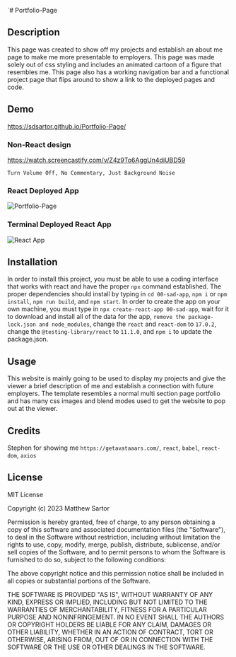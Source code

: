 `# Portfolio-Page

## Description

This page was created to show off my projects and establish an about me page to make me more presentable to employers.  This page was made solely out of css styling and includes an animated cartoon of a figure that resembles me.  This page also has a working navigation bar and a functional project page that flips around to show a link to the deployed pages and code.

## Demo
https://sdsartor.github.io/Portfolio-Page/
### Non-React design
https://watch.screencastify.com/v/Z4z9To6AggUn4diUBD59

`Turn Volume Off, No Commentary, Just Background Noise`
### React Deployed App
![Portfolio-Page](https://github.com/sdsartor/Portfolio-Page/assets/116858656/98daed5a-e5f9-4624-b748-f3a44ff4b090)

### Terminal Deployed React App
![React App](https://github.com/sdsartor/Portfolio-Page/assets/116858656/a539b14f-d82a-45c7-98e6-b00fc63a1bb0)

## Installation

In order to install this project, you must be able to use a coding interface that works with react and have the proper `npx` command established.  The proper dependencies should install by typing in `cd 00-sad-app`, `npm i` or `npm install`, `npm run build`, and `npm start`.  In order to create the app on your own machine, you must type in `npx create-react-app 00-sad-app`, wait for it to download and install all of the data for the app, `remove the package-lock.json and node_modules`, change the `react` and `react-dom` to `17.0.2`, change the `@testing-library/react` to `11.1.0`, and `npm i` to update the package.json.

## Usage

This website is mainly going to be used to display my projects and give the viewer a brief description of me and establish a connection with future employers.  The template resembles a normal multi section page portfolio and has many css images and blend modes used to get the website to pop out at the viewer.

## Credits

Stephen for showing me `https://getavataaars.com/`, `react`, `babel`, `react-dom`, `axios`

## License

MIT License

Copyright (c) 2023 Matthew Sartor

Permission is hereby granted, free of charge, to any person obtaining a copy
of this software and associated documentation files (the "Software"), to deal
in the Software without restriction, including without limitation the rights
to use, copy, modify, merge, publish, distribute, sublicense, and/or sell
copies of the Software, and to permit persons to whom the Software is
furnished to do so, subject to the following conditions:

The above copyright notice and this permission notice shall be included in all
copies or substantial portions of the Software.

THE SOFTWARE IS PROVIDED "AS IS", WITHOUT WARRANTY OF ANY KIND, EXPRESS OR
IMPLIED, INCLUDING BUT NOT LIMITED TO THE WARRANTIES OF MERCHANTABILITY,
FITNESS FOR A PARTICULAR PURPOSE AND NONINFRINGEMENT. IN NO EVENT SHALL THE
AUTHORS OR COPYRIGHT HOLDERS BE LIABLE FOR ANY CLAIM, DAMAGES OR OTHER
LIABILITY, WHETHER IN AN ACTION OF CONTRACT, TORT OR OTHERWISE, ARISING FROM,
OUT OF OR IN CONNECTION WITH THE SOFTWARE OR THE USE OR OTHER DEALINGS IN THE
SOFTWARE.

